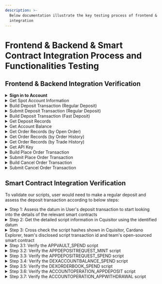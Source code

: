 ```yaml
---
description: >-
  Below documentation illustrate the key testing process of frontend & backend
  integration
---
```


# Frontend & Backend & Smart Contract Integration Process and Functionalities Testing

## Frontend & Backend Integration Verification

<details>

<summary><strong>Sign in to Account</strong></summary>

After the user has pressed the connect wallet button and signed the wallet ownership verification message, frontend will send a signin request to backend using the `SignIn` API

### POST - SignIn (Status Code)

<figure><img src="../../.gitbook/assets/image (99).png" alt=""><figcaption></figcaption></figure>



The `200 status code` shows the api is being called and responded successfully

### POST - SignIn (Request params)

<figure><img src="../../.gitbook/assets/image (14).png" alt=""><figcaption></figcaption></figure>



The request param is aligned with the required request param from the backend API

<figure><img src="../../.gitbook/assets/image (54).png" alt=""><figcaption></figcaption></figure>



### POST - SignIn (Response)

<figure><img src="../../.gitbook/assets/image (55).png" alt=""><figcaption></figcaption></figure>



The response fields are aligned with the required response fields from the backend API

<figure><img src="../../.gitbook/assets/image (56).png" alt=""><figcaption></figcaption></figure>



</details>

<details>

<summary>Get Spot Account Information</summary>

After the user has performed a successful sign-in, frontend will call the GET spot-account API to retrieve necessary account information related to the user account

### GET - Spot-account (Status Code)

<figure><img src="../../.gitbook/assets/image (58).png" alt=""><figcaption></figcaption></figure>



The `200 status code` shows the api is being called and responded successfully

### GET - Spot-account (Response)

<figure><img src="../../.gitbook/assets/image (59).png" alt=""><figcaption></figcaption></figure>



The response fields are aligned with the required response fields from the backend API

<figure><img src="../../.gitbook/assets/image (60).png" alt=""><figcaption></figcaption></figure>

</details>

<details>

<summary>Build Deposit Transaction (Regular Deposit)</summary>

After successful signin, user can press the deposit button and select the "Regular deposit" to deposit funds when next hydra open event occurs. After inputting the deposit amount per asset, the user can press confirm to build the deposit transaction. User's wallet signature is required to authorized the deposit transaction. Smart contract is being integrated in this action as well (Please see the smart contract integration part below for more information).

### POST - /accounts/deposit/build (Status Code)

<figure><img src="../../.gitbook/assets/image (100).png" alt=""><figcaption></figcaption></figure>



The `200 status code` shows the api is being called and responded successfully

### POST - /accounts/deposit/build (Request params)

<figure><img src="../../.gitbook/assets/image (101).png" alt=""><figcaption></figcaption></figure>



The request param is aligned with the required request param from the backend API

<figure><img src="../../.gitbook/assets/image (102).png" alt=""><figcaption></figcaption></figure>



### POST - /accounts/deposit/build (Response)

<figure><img src="../../.gitbook/assets/image (103).png" alt=""><figcaption></figcaption></figure>



The response fields are aligned with the required response fields from the backend API

<figure><img src="../../.gitbook/assets/image (104).png" alt=""><figcaption></figcaption></figure>

</details>

<details>

<summary>Submit Deposit Transaction (Regular Deposit)</summary>

Continuing from the Build Deposit Transaction, frontend will submit the user-signed deposit transaction to the Cardano blockchain. The transaction must have been previously built using the /accounts/deposit/build endpoint and signed with the user's wallet.

</details>

<details>

<summary>Build Deposit Transaction (Fast Deposit)</summary>

After successful signin, user can press the deposit button and select the "Fast Deposit" to deposit funds shortly with aid of an operator. After inputting the deposit amount per asset, the user can press confirm to build the deposit transaction.

</details>

<details>

<summary>Get Deposit Records</summary>

After successful signin, user can visit the dashboard page to view the deposit records. Frontend will call the GET deposit-records API to retrieve the deposit records by the user.

### GET - Deposit-records (Status Code)

<figure><img src="../../.gitbook/assets/image (61).png" alt=""><figcaption></figcaption></figure>



The `200 status code` shows the api is being called and responded successfully

### GET - Deposit-records (Response)

<figure><img src="../../.gitbook/assets/image (62).png" alt=""><figcaption></figcaption></figure>



The deposit records shown in dashboard page are aligned with the data returned by the backend API. The backend API response fields are aligned with the required response fields from the backend API

<figure><img src="../../.gitbook/assets/image (63).png" alt=""><figcaption></figcaption></figure>



</details>



<details>

<summary>Get Account Balance</summary>

After successful signin, user can visit the trading page to view the account's available balance. Frontend will call the GET account-balance API to retrieve the account balance by the user.

### GET - account-balance (Status Code)

<figure><img src="../../.gitbook/assets/image (64).png" alt=""><figcaption></figcaption></figure>



The `200 status code` shows the api is being called and responded successfully

### GET - account-balance (Response)

<figure><img src="../../.gitbook/assets/image (65).png" alt=""><figcaption></figcaption></figure>



The available balance shown in trading page are aligned with the api response from backend. The response fields are aligned with the required response fields from the backend API

<figure><img src="../../.gitbook/assets/image (66).png" alt=""><figcaption></figcaption></figure>

</details>

<details>

<summary>Get Order Records (by Open Order)</summary>

After successful signin, user can visit the trading page to view the open order records. Frontend will call the GET order-records API filtered by status (openOrder) to retrieve the open order records by the user.

### GET - order-records (Status Code)

<figure><img src="../../.gitbook/assets/image (67).png" alt=""><figcaption></figcaption></figure>



The `200 status code` shows the api is being called and responded successfully



### GET - order-records (Response)

<figure><img src="../../.gitbook/assets/image (68).png" alt=""><figcaption></figcaption></figure>



The open order records shown in trading page are aligned with the api response from backend. The response fields are aligned with the required response fields from the backend API

<figure><img src="../../.gitbook/assets/image (69).png" alt=""><figcaption></figcaption></figure>

</details>

<details>

<summary>Get Order Records (by Order History)</summary>

After successful signin, user can visit the trading page to view the order history records. Frontend will call the GET order-records API filtered by status (orderHistory) to retrieve the order history records by the user.

### GET - order-records (Status Code)

<figure><img src="../../.gitbook/assets/image (70).png" alt=""><figcaption></figcaption></figure>



The `200 status code` shows the api is being called and responded successfully

### GET - order-records (Response)

<figure><img src="../../.gitbook/assets/image (71).png" alt=""><figcaption></figcaption></figure>



The order history records shown in trading page are aligned with the api response from backend. The response fields are aligned with the required response fields from the backend API

<figure><img src="../../.gitbook/assets/image (72).png" alt=""><figcaption></figcaption></figure>

</details>

<details>

<summary>Get Order Records (by Trade History)</summary>

After successful signin, user can visit the trading page to view the trade history records. Frontend will call the GET order-records API filtered by status (tradeHistory) to retrieve the trade history records by the user.

### GET - order-records (Status Code)

<figure><img src="../../.gitbook/assets/image (73).png" alt=""><figcaption></figcaption></figure>



The `200 status code` shows the api is being called and responded successfully

### GET - order-records (Response)

<figure><img src="../../.gitbook/assets/image (74).png" alt=""><figcaption></figcaption></figure>

The trade history records shown in trading page are aligned with the api response from backend. The response fields are aligned with the required response fields from the backend API

<figure><img src="../../.gitbook/assets/image (75).png" alt=""><figcaption></figcaption></figure>

</details>

<details>

<summary>Get API Key</summary>

After successful signin, user can visit the dashboard page to view the api-key. Frontend will call the GET api-key API to retrieve the api key by the user.

### GET - api-key (Status Code)

<figure><img src="../../.gitbook/assets/image (76).png" alt=""><figcaption></figcaption></figure>



The `200 status code` shows the api is being called and responded successfully

### GET - api-key (Response)

<figure><img src="../../.gitbook/assets/image (77).png" alt=""><figcaption></figcaption></figure>



The api key shown in dashboard page is aligned with the api response from backend. The response fields are aligned with the required response fields from the backend API

<figure><img src="../../.gitbook/assets/image (78).png" alt=""><figcaption></figcaption></figure>

</details>

<details>

<summary>Build Place Order Transaction</summary>

After successful signin, user can visit the trading page to place order. Frontend will call the POST order/build API to construct an unsigned Cardano transaction for placing a limit or market order. The transaction must be signed by the user's operation key and then submitted using the /order/submit endpoint.

### POST - order/build (Status Code)

<figure><img src="../../.gitbook/assets/image (79).png" alt=""><figcaption></figcaption></figure>



The `200 status code` shows the api is being called and responded successfully

### POST - order/build (Request Parameters)

<mark style="color:red;">To be updated</mark>



The request param's fields are aligned with the required request params from the backend API

<figure><img src="../../.gitbook/assets/image (81).png" alt=""><figcaption></figcaption></figure>



### POST - order/build (Response)

<figure><img src="../../.gitbook/assets/image (82).png" alt=""><figcaption></figcaption></figure>



The response fields are aligned with the required response fields from the backend API

<figure><img src="../../.gitbook/assets/image (83).png" alt=""><figcaption></figcaption></figure>

</details>

<details>

<summary>Submit Place Order Transaction</summary>

Continue from the Build Place Order Transaction section, frontend submits a signed order transaction to hydra. Use this endpoint after signing the transaction hex returned from /order/build

### POST - order/submit (Status Code)

<figure><img src="../../.gitbook/assets/image (84).png" alt=""><figcaption></figcaption></figure>



The `200 status code` shows the api is being called and responded successfully

### POST - order/submit (Request Parameters)

<figure><img src="../../.gitbook/assets/image (85).png" alt=""><figcaption></figcaption></figure>



The request param's fields are aligned with the required request params from the backend API

<figure><img src="../../.gitbook/assets/image (86).png" alt=""><figcaption></figcaption></figure>



### POST - order/submit (Response)

<figure><img src="../../.gitbook/assets/image (87).png" alt=""><figcaption></figcaption></figure>



The response fields are aligned with the required response fields from the backend API

<figure><img src="../../.gitbook/assets/image (88).png" alt=""><figcaption></figcaption></figure>



</details>

<details>

<summary>Build Cancel Order Transaction</summary>

After successful signin, user can visit the trading page to cancel order. Frontend will call the DELETE order/{id}/build API to construct an unsigned Cardano transaction for cancelling a specific order by its ID. The transaction must be signed by the user's operation key and then submitted using the /order/submit endpoint.

### DELETE - order/{id}/build (Status Code)

<figure><img src="../../.gitbook/assets/image (89).png" alt=""><figcaption></figcaption></figure>



The `200 status code` shows the api is being called and responded successfully

### DELETE - order/{id}/build (Response)

<figure><img src="../../.gitbook/assets/image (91).png" alt=""><figcaption></figcaption></figure>



The response field is aligned with the required response's field from the backend API

<figure><img src="../../.gitbook/assets/image (92).png" alt=""><figcaption></figcaption></figure>

</details>

<details>

<summary>Submit Cancel Order Transaction</summary>

Continue from the Build Cancel Order Transaction section, frontend submits a signed order transaction to hydra. Use this endpoint after signing the transaction hex returned from /order/{id}/build

### DELETE - order/submit (Status Code)

<figure><img src="../../.gitbook/assets/image (93).png" alt=""><figcaption></figcaption></figure>



The `200 status code` shows the api is being called and responded successfully



### DELETE - order/submit (Request params)

<figure><img src="../../.gitbook/assets/image (94).png" alt=""><figcaption></figcaption></figure>



The request param's fields are aligned with the required request params from the backend API

<figure><img src="../../.gitbook/assets/image (95).png" alt=""><figcaption></figcaption></figure>



### DELETE - order/submit (Response)

<figure><img src="../../.gitbook/assets/image (96).png" alt=""><figcaption></figcaption></figure>



The response field is aligned with the required response's field from the backend API

<figure><img src="../../.gitbook/assets/image (97).png" alt=""><figcaption></figcaption></figure>

</details>



## Smart Contract Integration Verification

To validate our scripts, user would need to make a regular deposit and assess the deposit transaction according to below steps:

<details>

<summary>Step 1: Assess the datum in User's deposit transaction to start looking into the details of the relevant smart contracts</summary>

After signing and submitting the deposit transaction, user will be able to find the deposit transaction in browser wallet (e.g. eternl, vespr, etc.). User view the deposit transaction in Cardano Explorer and browse the "Reference Input" section. Click to expand the datum information for further verification in [https://cardananium.github.io/cquisitor/](https://cardananium.github.io/cquisitor/) (A tool supporting decode by CSL to verify all involved script information)



<figure><img src="../../.gitbook/assets/image (8).png" alt=""><figcaption></figcaption></figure>





</details>

<details>

<summary>Step 2: Get the detailed script information in Cquisitor using the identified datum</summary>

Copy the full datum found in step 1 to [https://cardananium.github.io/cquisitor/](https://cardananium.github.io/cquisitor/). Select `Decode by CSL` as the tool, `PlutusData` as the CSL type, `preprod` as network type, `BasicConversions` as Schema



<figure><img src="../../.gitbook/assets/image (9).png" alt=""><figcaption></figcaption></figure>



</details>

<details>

<summary>Step 3: Cross check the script hashes shown in Cquisitor, Cardano Explorer, team's disclosed script transaction id and team's open-sourced smart contract</summary>

AppOracle will always be taken as the reference input in all L1 transactions to pass the validation of each script. It acts as a bridge to connect every scripts all together and shares the policyId and script address info among them. The output's field sequence shown in the JSON in cquisitor is according to team's open-source smart contract's pub type AppOracleDatum:

Visit [https://github.com/deltadefi-protocol/aiken-virtual-dex/blob/staging/lib/hydra\_dex/types.ak](https://github.com/deltadefi-protocol/aiken-virtual-dex/blob/staging/lib/hydra_dex/types.ak) and locate the `pub type AppOracleDatum`:

```
pub type WithdrawalScriptHashes {
  app_deposit: ScriptHash,
  app_withdrawal: ScriptHash,
  emergency_cancel_order: ScriptHash,
}

pub type AppOracleDatum {
  operation_key: VerificationKeyHash,
  stop_key: VerificationKeyHash,
  oracle_nft: PolicyId,
  oracle_address: Address,
  app_vault_address: Address,
  app_deposit_request_token: PolicyId,
  app_deposit_request_address: Address,
  dex_account_balance_token: PolicyId,
  dex_account_balance_address: Address,
  dex_order_book_token: PolicyId,
  dex_order_book_address: Address,
  emergency_cancel_order_request_token: PolicyId, // Not used in MVP
  emergency_cancel_order_request_address: Address, // Not used in MVP
  emergency_withdrawal_request_token: PolicyId, // Not used in MVP
  emergency_withdrawal_request_address: Address, // Not used in MVP
  all_withdrawal_script_hashes: WithdrawalScriptHashes,
  hydra_info: HydraInfo,
}
```



For example, since `app_vault_address` is located as the 5th field of AppOracleDatum, it will be shown as the `4th field` in the JSON outputted by cquisitor.



For the MVP, the team has only deployed below scripts with the corresponding `transaction hashes` :

1. APPVAULT\_SPEND: `57854b8511b1a50871ca963ec484dced2e2f7f896d30151539f199009627697f`
2. APPDEPOSITREQUEST\_MINT: `cf70f97385098d8c4731e087b5c19d57eb5a0722020bca23c2dd500bba52bb42`
3. APPDEPOSITREQUEST\_SPEND: `a7411fbcef4165796e0c8eb398fab1114b63f9919a368e1b8fb1fa80744b41b4`
4. DEXACCOUNTBALANCE\_SPEND: `46986417bb211c7150eba6853e10ef23216712a108250b0a4a924e76be07caa4`
5. DEXORDERBOOK\_SPEND: `1e21600cc5e1886981ce99b6fc78789634c2900abf4bc9038511cc8449a171b1`
6. ACCOUNTOPERATION\_APPDEPOSIT: `6d98e85b02713a9847c76befaef89f87480e75e136900719b5fe4ef982aba813`
7. ACCOUNTOPERATION\_APPWITHDRAWAL: `9bb2b01da61f67625f658839a49c6e869a285d65fc9437a1ce3d8c0702259183`



</details>

<details>

<summary>Step 3.1: Verify the APPVAULT_SPEND script</summary>

tx id: `57854b8511b1a50871ca963ec484dced2e2f7f896d30151539f199009627697f`&#x20;



Search the trasnaction by tx id in Cardano explorer and locate the `script hash` in Outputs

<figure><img src="../../.gitbook/assets/image (12).png" alt=""><figcaption></figcaption></figure>



Validated the identified script hash with the output shown in cquisitor

<figure><img src="../../.gitbook/assets/image (13).png" alt=""><figcaption></figcaption></figure>



</details>

<details>

<summary>Step 3.2: Verify the APPDEPOSITREQUEST_MINT script</summary>

tx id:  `cf70f97385098d8c4731e087b5c19d57eb5a0722020bca23c2dd500bba52bb42`&#x20;



Search the trasnaction by tx id in Cardano explorer and locate the `script hash` in Outputs

<figure><img src="../../.gitbook/assets/image (105).png" alt=""><figcaption></figcaption></figure>



Validated the identified script hash with the output shown in cquisitor

<figure><img src="../../.gitbook/assets/image (106).png" alt=""><figcaption></figcaption></figure>

</details>

<details>

<summary>Step 3.3: Verify the APPDEPOSITREQUEST_SPEND script</summary>

Txid: `a7411fbcef4165796e0c8eb398fab1114b63f9919a368e1b8fb1fa80744b41b4`&#x20;



Search the trasnaction by tx id in Cardano explorer and locate the `script hash` in Outputs

<figure><img src="../../.gitbook/assets/image (107).png" alt=""><figcaption></figcaption></figure>



Validated the identified script hash with the output shown in cquisitor

<figure><img src="../../.gitbook/assets/image (108).png" alt=""><figcaption></figcaption></figure>

</details>

<details>

<summary>Step 3.4: Verify the DEXACCOUNTBALANCE_SPEND script </summary>

Txid: `46986417bb211c7150eba6853e10ef23216712a108250b0a4a924e76be07caa4`&#x20;



Search the trasnaction by tx id in Cardano explorer and locate the `script hash` in Outputs

<figure><img src="../../.gitbook/assets/image (109).png" alt=""><figcaption></figcaption></figure>



Validated the identified script hash with the output shown in cquisitor

<figure><img src="../../.gitbook/assets/image (110).png" alt=""><figcaption></figcaption></figure>

</details>

<details>

<summary>Step 3.5: Verify the DEXORDERBOOK_SPEND script </summary>

Txid: `1e21600cc5e1886981ce99b6fc78789634c2900abf4bc9038511cc8449a171b1`&#x20;



Search the trasnaction by tx id in Cardano explorer and locate the `script hash` in Outputs

<figure><img src="../../.gitbook/assets/image (112).png" alt=""><figcaption></figcaption></figure>



Validated the identified script hash with the output shown in cquisitor

<figure><img src="../../.gitbook/assets/image (113).png" alt=""><figcaption></figcaption></figure>

</details>

<details>

<summary>Step 3.6: Verify the ACCOUNTOPERATION_APPDEPOSIT script</summary>

Txid: `6d98e85b02713a9847c76befaef89f87480e75e136900719b5fe4ef982aba813`&#x20;



Search the trasnaction by tx id in Cardano explorer and locate the `script hash` in Outputs

<figure><img src="../../.gitbook/assets/image (116).png" alt=""><figcaption></figcaption></figure>



Validated the identified script hash with the output shown in cquisitor

<figure><img src="../../.gitbook/assets/image (118).png" alt=""><figcaption></figcaption></figure>

</details>

<details>

<summary>Step 3.7: Verify the ACCOUNTOPERATION_APPWITHDRAWAL script</summary>

Txid: `9bb2b01da61f67625f658839a49c6e869a285d65fc9437a1ce3d8c0702259183`



Search the trasnaction by tx id in Cardano explorer and locate the `script hash` in Outputs

<figure><img src="../../.gitbook/assets/image (119).png" alt=""><figcaption></figcaption></figure>



Validated the identified script hash with the output shown in cquisitor

<figure><img src="../../.gitbook/assets/image (120).png" alt=""><figcaption></figcaption></figure>

</details>
